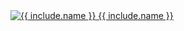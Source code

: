 <div class="col-xs-6 col-lg-4">
  <a href="{{ include.url }}">
    <div class="project-thumbnail box">
      <img src="{{ include.image }}" alt="{{ include.name }}"/>
      <span class="title">{{ include.name }}</span>
    </div>
  </a>
</div>
